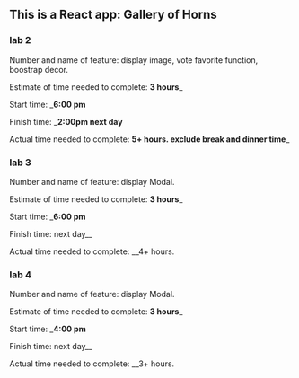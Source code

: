 
## This is a React app: Gallery of Horns

### lab 2 

Number and name of feature: display image, vote favorite function, boostrap decor.

Estimate of time needed to complete: __3 hours___

Start time: ___6:00 pm__

Finish time: ___2:00pm next day__

Actual time needed to complete: __5+ hours. exclude break and dinner time___


### lab 3 

Number and name of feature: display Modal.

Estimate of time needed to complete: __3 hours___

Start time: ___6:00 pm__

Finish time: next day__

Actual time needed to complete: __4+ hours. 

### lab 4

Number and name of feature: display Modal.

Estimate of time needed to complete: __3 hours___

Start time: ___4:00 pm__

Finish time: next day__

Actual time needed to complete: __3+ hours. 

